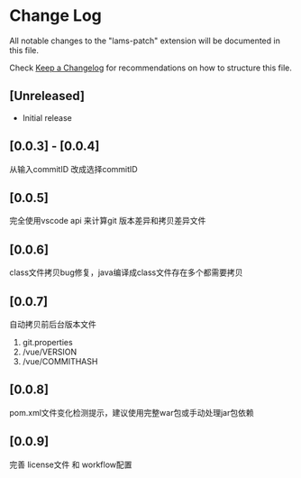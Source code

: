# Change Log

All notable changes to the "lams-patch" extension will be documented in this file.

Check [Keep a Changelog](http://keepachangelog.com/) for recommendations on how to structure this file.

## [Unreleased]

- Initial release

## [0.0.3] - [0.0.4]
从输入commitID 改成选择commitID

## [0.0.5]
完全使用vscode api 来计算git 版本差异和拷贝差异文件

## [0.0.6]
class文件拷贝bug修复，java编译成class文件存在多个都需要拷贝

## [0.0.7]
自动拷贝前后台版本文件
1. git.properties
2. /vue/VERSION
3. /vue/COMMITHASH

## [0.0.8]
pom.xml文件变化检测提示，建议使用完整war包或手动处理jar包依赖
## [0.0.9]
完善 license文件 和 workflow配置